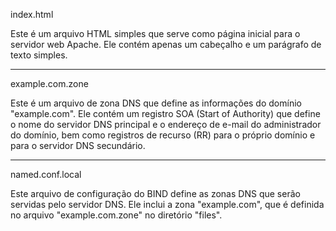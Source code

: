 index.html

Este é um arquivo HTML simples que serve como página inicial para o servidor web Apache. Ele contém apenas um cabeçalho e um parágrafo de texto simples.

---

example.com.zone

Este é um arquivo de zona DNS que define as informações do domínio "example.com". Ele contém um registro SOA (Start of Authority) que define o nome do servidor DNS principal e o endereço de e-mail do administrador do domínio, bem como registros de recurso (RR) para o próprio domínio e para o servidor DNS secundário.

---

named.conf.local

Este arquivo de configuração do BIND define as zonas DNS que serão servidas pelo servidor DNS. Ele inclui a zona "example.com", que é definida no arquivo "example.com.zone" no diretório "files".